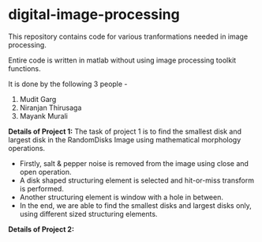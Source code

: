 # digital-image-processing
 This repository contains code for various tranformations needed in image processing.
 
 Entire code is written in matlab without using image processing toolkit functions.
 
 It is done by the following 3 people -
 1. Mudit Garg
 2. Niranjan Thirusaga
 3. Mayank Murali


**Details of Project 1:**
The task of project 1 is to find the smallest disk and largest disk in the RandomDisks Image using mathematical morphology operations.
* Firstly, salt & pepper noise is removed from the image using close and open operation.
* A disk shaped structuring element is selected and hit-or-miss transform is performed.
* Another structuring element is window with a hole in between.
* In the end, we are able to find the smallest disks and largest disks only, using different sized structuring elements.

**Details of Project 2:**
